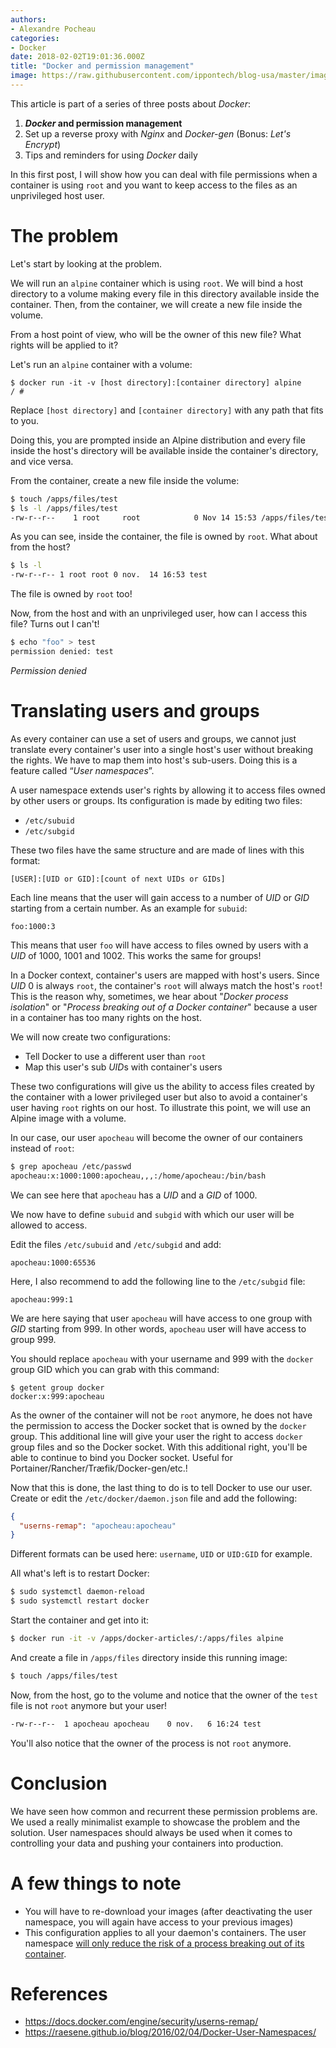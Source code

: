 ```yaml
---
authors:
- Alexandre Pocheau
categories:
- Docker
date: 2018-02-02T19:01:36.000Z
title: "Docker and permission management"
image: https://raw.githubusercontent.com/ippontech/blog-usa/master/images/2018/02/docker_logo.png
---
```


This article is part of a series of three posts about *Docker*:

1. ***Docker* and permission management**
1. Set up a reverse proxy with *Nginx* and *Docker-gen* (Bonus: *Let's Encrypt*)
1. Tips and reminders for using *Docker* daily

In this first post, I will show how you can deal with file permissions when a container is using `root` and you want to keep access to the files as an unprivileged host user.

# The problem

Let's start by looking at the problem.

We will run an `alpine` container which is using `root`. We will bind a host directory to a volume making every file in this directory available inside the container. Then, from the container, we will create a new file inside the volume.

From a host point of view, who will be the owner of this new file? What rights will be applied to it?

Let's run an `alpine` container with a volume:

```
$ docker run -it -v [host directory]:[container directory] alpine
/ #
```

Replace `[host directory]` and `[container directory]` with any path that fits to you.

Doing this, you are prompted inside an Alpine distribution and every file inside the host's directory will be available inside the container's directory, and vice versa.

From the container, create a new file inside the volume:

```sh
$ touch /apps/files/test
$ ls -l /apps/files/test
-rw-r--r--    1 root     root            0 Nov 14 15:53 /apps/files/test
```

As you can see, inside the container, the file is owned by `root`. What about from the host?

```sh
$ ls -l
-rw-r--r-- 1 root root 0 nov.  14 16:53 test
```

The file is owned by `root` too!

Now, from the host and with an unprivileged user, how can I access this file? Turns out I can't!

```sh
$ echo "foo" > test
permission denied: test
```

*Permission denied*

# Translating users and groups

As every container can use a set of users and groups, we cannot just translate every container's user into a single host's user without breaking the rights. We have to map them into host's sub-users. Doing this is a feature called “*User namespaces*”.

A user namespace extends user's rights by allowing it to access files owned by other users or groups. Its configuration is made by editing two files:

* `/etc/subuid`
* `/etc/subgid`

These two files have the same structure and are made of lines with this format:

```text
[USER]:[UID or GID]:[count of next UIDs or GIDs]
```

Each line means that the user will gain access to a number of *UID* or *GID* starting from a certain number. As an example for `subuid`:

```text
foo:1000:3
```

This means that user `foo` will have access to files owned by users with a *UID* of 1000, 1001 and 1002. This works the same for groups!

In a Docker context, container's users are mapped with host's users. Since *UID* 0 is always `root`, the container's `root` will always match the host's `root`! This is the reason why, sometimes, we hear about "*Docker process isolation*" or "*Process breaking out of a Docker container*" because a user in a container has too many rights on the host.

We will now create two configurations:

* Tell Docker to use a different user than `root`
* Map this user's sub *UID*s with container's users

These two configurations will give us the ability to access files created by the container with a lower privileged user but also to avoid a container's user having `root` rights on our host. To illustrate this point, we will use an Alpine image with a volume.

In our case, our user `apocheau` will become the owner of our containers instead of `root`:

```sh
$ grep apocheau /etc/passwd
apocheau:x:1000:1000:apocheau,,,:/home/apocheau:/bin/bash
```

We can see here that `apocheau` has a *UID* and a *GID* of 1000.

We now have to define `subuid` and `subgid` with which our user will be allowed to access.

Edit the files `/etc/subuid` and `/etc/subgid` and add:

```text
apocheau:1000:65536
```

Here, I also recommend to add the following line to the `/etc/subgid` file:

```text
apocheau:999:1
```

We are here saying that user `apocheau` will have access to one group with *GID* starting from 999. In other words, `apocheau` user will have access to group 999.

You should replace `apocheau` with your username and 999 with the `docker` group GID which you can grab with this command:

```text
$ getent group docker
docker:x:999:apocheau
```

As the owner of the container will not be `root` anymore, he does not have the permission to access the Docker socket that is owned by the `docker` group. This additional line will give your user the right to access `docker` group files and so the Docker socket. With this additional right, you'll be able to continue to bind you Docker socket. Useful for Portainer/Rancher/Træfik/Docker-gen/etc.!

Now that this is done, the last thing to do is to tell Docker to use our user. Create or edit the `/etc/docker/daemon.json` file and add the following:

```json
{
  "userns-remap": "apocheau:apocheau"
}
```

Different formats can be used here: `username`, `UID` or `UID:GID` for example.

All what's left is to restart Docker:

```sh
$ sudo systemctl daemon-reload
$ sudo systemctl restart docker
```

Start the container and get into it:

```sh
$ docker run -it -v /apps/docker-articles/:/apps/files alpine
```

And create a file in `/apps/files` directory inside this running image:

```sh
$ touch /apps/files/test
```

Now, from the host, go to the volume and notice that the owner of the `test` file is not `root` anymore but your user!

```sh
-rw-r--r--  1 apocheau apocheau    0 nov.   6 16:24 test
```

You'll also notice that the owner of the process is not `root` anymore.

# Conclusion

We have seen how common and recurrent these permission problems are. We used a really minimalist example to showcase the problem and the solution.
User namespaces should always be used when it comes to controlling your data and pushing your containers into production.

# A few things to note

* You will have to re-download your images (after deactivating the user namespace, you will again have access to your previous images)
* This configuration applies to all your daemon's containers. The user namespace [will only reduce the risk of a process breaking out of its container](https://security.stackexchange.com/a/153016).

# References

* https://docs.docker.com/engine/security/userns-remap/
* https://raesene.github.io/blog/2016/02/04/Docker-User-Namespaces/
